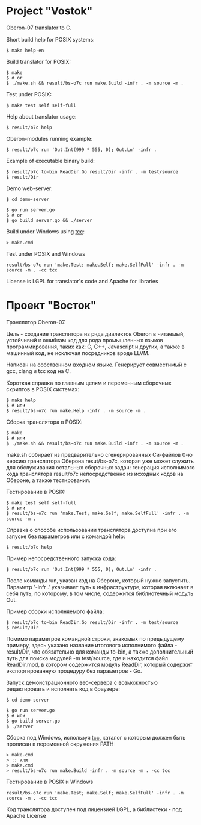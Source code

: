 Project "Vostok"
==========================
Oberon-07 translator to C.

Short build help for POSIX systems:

	$ make help-en

Build translator for POSIX:

	$ make
	$ # or
	$ ./make.sh && result/bs-o7c run make.Build -infr . -m source -m .

Test under POSIX:

	$ make test self self-full

Help about translator usage:

	$ result/o7c help

Oberon-modules running example:

	$ result/o7c run 'Out.Int(999 * 555, 0); Out.Ln' -infr .

Example of executable binary build:

	$ result/o7c to-bin ReadDir.Go result/Dir -infr . -m test/source
	$ result/Dir

Demo web-server:

	$ cd demo-server

	$ go run server.go
	$ # or
	$ go build server.go && ./server

Build under Windows using [tcc](http://download.savannah.gnu.org/releases/tinycc/):

	> make.cmd

Test under POSIX and Windows

	result/bs-o7c run 'make.Test; make.Self; make.SelfFull' -infr . -m source -m . -cc tcc

License is LGPL for translator's code and Apache for libraries


Проект "Восток"
=======================
Транслятор Oberon-07.

Цель - создание транслятора из ряда диалектов Oberon в читаемый,
устойчивый к ошибкам код для ряда промышленных языков программирования,
таких как: C, C++, Javascript и других, а также в машинный код, не исключая
посредников вроде LLVM.

Написан на собственном входном языке.
Генерирует совместимый с gcc, clang и tcc код на С.

Короткая справка по главным целям и переменным сборочных скриптов в POSIX
системах:

	$ make help
	$ # или
	$ result/bs-o7c run make.Help -infr . -m source -m .

Сборка транслятора в POSIX:

	$ make
	$ # или
	$ ./make.sh && result/bs-o7c run make.Build -infr . -m source -m .

make.sh собирает из предварительно сгенерированных Си-файлов 0-ю версию
транслятора Оберона resut/bs-o7c, которая уже может служить для обслуживания
остальных сборочных задач: генерация исполнимого кода транслятора result/o7c
непосредственно из исходных кодов на Обероне, а также тестирования.

Тестирование в POSIX:

	$ make test self self-full
	$ # или
	$ result/bs-o7c run 'make.Test; make.Self; make.SelfFull' -infr . -m source -m .

Справка о способе использовании транслятора доступна при его запуске без
параметров или с командой help:

	$ result/o7c help

Пример непосредственного запуска кода:

	$ result/o7c run 'Out.Int(999 * 555, 0); Out.Ln' -infr .

После команды run, указан код на Обероне, который нужно запустить. Параметр
'-infr .' указывает путь к инфраструктуре, которая включает в себя путь, по
которому, в том числе, содержится библиотечный модуль Out.

Пример сборки исполняемого файла:

	$ result/o7c to-bin ReadDir.Go result/Dir -infr . -m test/source
	$ result/Dir

Помимо параметров командной строки, знакомых по предыдущему примеру, здесь
указано название итогового исполнимого файла - result/Dir, что обязательно для
команды to-bin, а также дополнительный путь для поиска модулей -m test/source,
где и находится файл ReadDir.mod, в котором содержится модуль ReadDir, который
содержит экспортированную процедуру без параметров - Go.

Запуск демонстрационного веб-сервера с возможностью редактировать и исполнять
код в браузере:

	$ cd demo-server

	$ go run server.go
	$ # или
	$ go build server.go
	$ ./server

Сборка под Windows, используя [tcc](http://download.savannah.gnu.org/releases/tinycc/),
каталог с которым должен быть прописан в переменной окружения PATH

	> make.cmd
	> :: или
	> make.cmd
	> result/bs-o7c run make.Build -infr . -m source -m . -cc tcc

Тестирование в POSIX и Windows

	result/bs-o7c run 'make.Test; make.Self; make.SelfFull' -infr . -m source -m . -cc tcc

Код транслятора доступен под лицензией LGPL, а библиотеки - под Apache License
